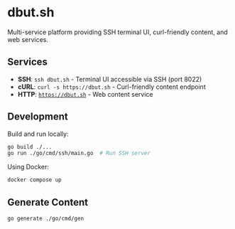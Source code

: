 # dbut.sh

Multi-service platform providing SSH terminal UI, curl-friendly content, and web services.

## Services

- **SSH**: `ssh dbut.sh` - Terminal UI accessible via SSH (port 8022)
- **cURL**: `curl -s https://dbut.sh` - Curl-friendly content endpoint
- **HTTP**: [`https://dbut.sh`](https://dbut.sh) - Web content service

## Development

Build and run locally:
```bash
go build ./...
go run ./go/cmd/ssh/main.go  # Run SSH server
```

Using Docker:
```bash
docker compose up
```

## Generate Content

```bash
go generate ./go/cmd/gen
```